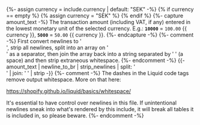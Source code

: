 {%- assign currency = include.currency | default: "SEK" -%}
{% if currency == empty %}
{% assign currency = "SEK" %}
{% endif %}
{%- capture amount_text -%}
The transaction amount (including VAT, if any) entered in the lowest monetary
unit of the selected currency. E.g.:
**`10000`** = `100.00` {{ currency }},
**`5000`** = `50.00` {{ currency }}.
{%- endcapture -%}
{%- comment -%}
First convert newlines to '<br />', strip all newlines, split into an array
on '<br />' as a separator, then join the array back into a string separated
by ' ' (a space) and then strip extraneous whitespace.
{%- endcomment -%}
{{- amount_text | newline_to_br | strip_newlines | split: '<br />' | join: ' ' | strip -}}
{%- comment -%}
The dashes in the Liquid code tags remove output whitespace. More on that here:

<https://shopify.github.io/liquid/basics/whitespace/>

It's essential to have control over newlines in this file. If unintentional
newlines sneak into what's rendered by this include, it will break all tables
it is included in, so please beware.
{%- endcomment -%}
